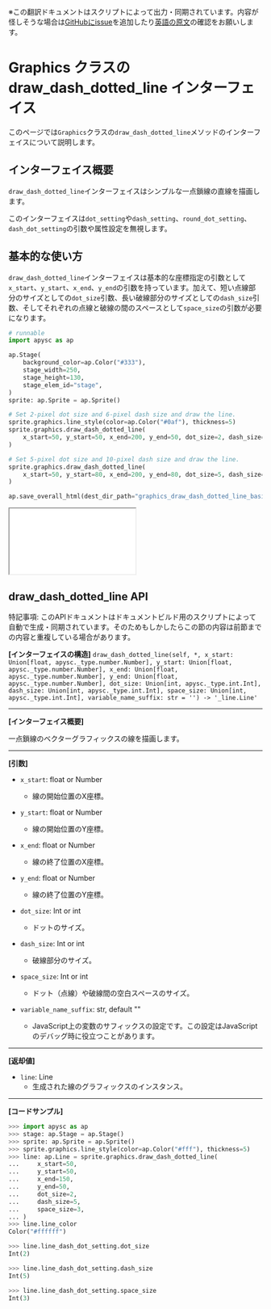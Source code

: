 <span class="inconspicuous-txt">※この翻訳ドキュメントはスクリプトによって出力・同期されています。内容が怪しそうな場合は<a href="https://github.com/simon-ritchie/apysc/issues" target="_blank">GitHubにissue</a>を追加したり[英語の原文](https://simon-ritchie.github.io/apysc/en/graphics_draw_dash_dotted_line.html)の確認をお願いします。</span>

# Graphics クラスの draw_dash_dotted_line インターフェイス

このページでは`Graphics`クラスの`draw_dash_dotted_line`メソッドのインターフェイスについて説明します。

## インターフェイス概要

`draw_dash_dotted_line`インターフェイスはシンプルな一点鎖線の直線を描画します。

このインターフェイスは`dot_setting`や`dash_setting`、`round_dot_setting`、`dash_dot_setting`の引数や属性設定を無視します。

## 基本的な使い方

`draw_dash_dotted_line`インターフェイスは基本的な座標指定の引数として`x_start`、`y_start`、`x_end`、`y_end`の引数を持っています。加えて、短い点線部分のサイズとしての`dot_size`引数、長い破線部分のサイズとしての`dash_size`引数、そしてそれぞれの点線と破線の間のスペースとして`space_size`の引数が必要になります。

```py
# runnable
import apysc as ap

ap.Stage(
    background_color=ap.Color("#333"),
    stage_width=250,
    stage_height=130,
    stage_elem_id="stage",
)
sprite: ap.Sprite = ap.Sprite()

# Set 2-pixel dot size and 6-pixel dash size and draw the line.
sprite.graphics.line_style(color=ap.Color("#0af"), thickness=5)
sprite.graphics.draw_dash_dotted_line(
    x_start=50, y_start=50, x_end=200, y_end=50, dot_size=2, dash_size=6, space_size=5
)

# Set 5-pixel dot size and 10-pixel dash size and draw the line.
sprite.graphics.draw_dash_dotted_line(
    x_start=50, y_start=80, x_end=200, y_end=80, dot_size=5, dash_size=10, space_size=5
)

ap.save_overall_html(dest_dir_path="graphics_draw_dash_dotted_line_basic_usage/")
```

<iframe src="static/graphics_draw_dash_dotted_line_basic_usage/index.html" width="250" height="130"></iframe>

## draw_dash_dotted_line API

<span class="inconspicuous-txt">特記事項: このAPIドキュメントはドキュメントビルド用のスクリプトによって自動で生成・同期されています。そのためもしかしたらこの節の内容は前節までの内容と重複している場合があります。</span>

**[インターフェイスの構造]** `draw_dash_dotted_line(self, *, x_start: Union[float, apysc._type.number.Number], y_start: Union[float, apysc._type.number.Number], x_end: Union[float, apysc._type.number.Number], y_end: Union[float, apysc._type.number.Number], dot_size: Union[int, apysc._type.int.Int], dash_size: Union[int, apysc._type.int.Int], space_size: Union[int, apysc._type.int.Int], variable_name_suffix: str = '') -> '_line.Line'`<hr>

**[インターフェイス概要]**

一点鎖線のベクターグラフィックスの線を描画します。<hr>

**[引数]**

- `x_start`: float or Number
  - 線の開始位置のX座標。

- `y_start`: float or Number
  - 線の開始位置のY座標。

- `x_end`: float or Number
  - 線の終了位置のX座標。

- `y_end`: float or Number
  - 線の終了位置のY座標。

- `dot_size`: Int or int
  - ドットのサイズ。

- `dash_size`: Int or int
  - 破線部分のサイズ。

- `space_size`: Int or int
  - ドット（点線）や破線間の空白スペースのサイズ。

- `variable_name_suffix`: str, default ""
  - JavaScript上の変数のサフィックスの設定です。この設定はJavaScriptのデバッグ時に役立つことがあります。

<hr>

**[返却値]**

- `line`: Line
  - 生成された線のグラフィックスのインスタンス。

<hr>

**[コードサンプル]**

```py
>>> import apysc as ap
>>> stage: ap.Stage = ap.Stage()
>>> sprite: ap.Sprite = ap.Sprite()
>>> sprite.graphics.line_style(color=ap.Color("#fff"), thickness=5)
>>> line: ap.Line = sprite.graphics.draw_dash_dotted_line(
...     x_start=50,
...     y_start=50,
...     x_end=150,
...     y_end=50,
...     dot_size=2,
...     dash_size=5,
...     space_size=3,
... )
>>> line.line_color
Color("#ffffff")

>>> line.line_dash_dot_setting.dot_size
Int(2)

>>> line.line_dash_dot_setting.dash_size
Int(5)

>>> line.line_dash_dot_setting.space_size
Int(3)
```